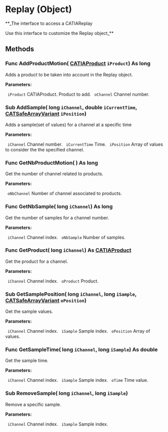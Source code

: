 # Replay (Object)

**_The interface to access a CATIAReplay

Use this interface to customize the Replay object_**

## Methods

### Func **AddProductMotion**( [CATIAProduct](../ProductStructureInterfaces/interface_Product_11223.md)  `iProduct`) As long

Adds a product to be taken into account in the Replay object.

**Parameters:**

` iProduct`      CATIAProduct. Product to add.
` oChannel`      Channel number.

### Sub **AddSample**( long  `iChannel`,  double  `iCurrentTime`,  [CATSafeArrayVariant](../System/typedef_CATSafeArrayVariant_73843.md)  `iPosition`)

Adds a sample(set of values) for a channel at a specific time

**Parameters:**

` iChannel`      Channel number.
` iCurrentTime`      Time.
` iPosition`      Array of values to consider the the specified channel.

### Func **GetNbProductMotion**( ) As long

Get the number of channel related to products.

**Parameters:**

` oNbChannel`      Number of channel associated to products.

### Func **GetNbSample**( long  `iChannel`) As long

Get the number of samples for a channel number.

**Parameters:**

` iChannel`      Channel index.
` oNbSample`      Number of samples.

### Func **GetProduct**( long  `iChannel`) As [CATIAProduct](../ProductStructureInterfaces/interface_Product_11223.md)

Get the product for a channel.

**Parameters:**

` iChannel`      Channel index.
` oProduct`      Product.

### Sub **GetSamplePosition**( long  `iChannel`,  long  `iSample`,  [CATSafeArrayVariant](../System/typedef_CATSafeArrayVariant_73843.md)  `oPosition`)

Get the sample values.

**Parameters:**

` iChannel`      Channel index.
` iSample`      Sample index.
` oPosition`      Array of values.

### Func **GetSampleTime**( long  `iChannel`,  long  `iSample`) As double

Get the sample time.

**Parameters:**

` iChannel`      Channel index.
` iSample`      Sample index.
` oTime`      Time value.

### Sub **RemoveSample**( long  `iChannel`,  long  `iSample`)

Remove a specific sample.

**Parameters:**

` iChannel`      Channel index.
` iSample`      Sample index.